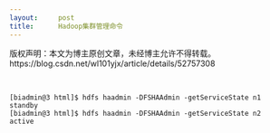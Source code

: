 ```yaml
---
layout:     post
title:      Hadoop集群管理命令
---
```

<div id="article_content" class="article_content clearfix csdn-tracking-statistics" data-pid="blog" data-mod="popu_307" data-dsm="post">
								<div class="article-copyright">
					版权声明：本文为博主原创文章，未经博主允许不得转载。					https://blog.csdn.net/wl101yjx/article/details/52757308				</div>
								            <link rel="stylesheet" href="https://csdnimg.cn/release/phoenix/template/css/ck_htmledit_views-f76675cdea.css">
						<div class="htmledit_views" id="content_views">
                
<p><br></p>
<p></p><pre><code class="language-plain">[biadmin@3 html]$ hdfs haadmin -DFSHAAdmin -getServiceState n1
standby
[biadmin@3 html]$ hdfs haadmin -DFSHAAdmin -getServiceState n2
active</code></pre><br><br><p><br></p>
<p><br></p>
            </div>
                </div>